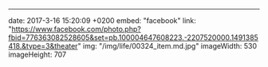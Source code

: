 ---
date: 2017-3-16 15:20:09 +0200
embed: "facebook"
link: "https://www.facebook.com/photo.php?fbid=776363082528605&set=pb.100004647608223.-2207520000.1491385418.&type=3&theater"
img: "/img/life/00324_item.md.jpg"
imageWidth: 530
imageHeight: 707
